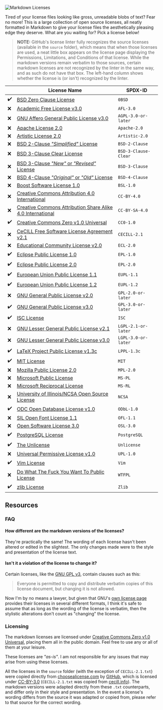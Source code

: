 ![Markdown Licenses](https://github.com/coalternate/licensor/blob/master/banner.svg)

Tired of your license files looking like gross, unreadable blobs of text? Fear no more! This is a large collection of open source licenses, all neatly formatted in Markdown to give your license files the aesthetically pleasing edge they deserve. What are you waiting for? Pick a license below!

> **NOTE:** GitHub's license linter fully recognizes the source licenses (available in the `source` folder), which means that when those licenses are used, a neat little box appears on the license page displaying the Permissions, Limitations, and Conditions of that license. While the markdown versions remain verbatim to those sources, certain markdown licenses are not recognized by the linter in the same way, and as such do not have that box. The left-hand column shows whether the license is (or isn't) recognized by the linter.

[//]: # ( Look! This table even looks pretty in raw markdown! You're welcome :D )

|                    |                                License Name                                |       SPDX-ID        |
| ------------------ | -------------------------------------------------------------------------- | -------------------- |
| :heavy_check_mark: |                                            [BSD Zero Clause License][0BSD] | `0BSD`               |
|                :x: |                                      [Academic Free License v3.0][AFL-3.0] | `AFL-3.0`            |
|                :x: |                [GNU Affero General Public License v3.0][AGPL-3.0-or-later] | `AGPL-3.0-or-later`  |
|                :x: |                                           [Apache License 2.0][Apache-2.0] | `Apache-2.0`         |
|                :x: |                                       [Artistic License 2.0][Artistic-2.0] | `Artistic-2.0`       |
|                :x: |                        [BSD 2-Clause *"Simplified"* License][BSD-2-Clause] | `BSD-2-Clause`       |
|                :x: |                           [BSD 3-Clause Clear License][BSD-3-Clause-Clear] | `BSD-3-Clause-Clear` |
|                :x: |                [BSD 3-Clause *"New"* or *"Revised"* License][BSD-3-Clause] | `BSD-3-Clause`       |
|                :x: |               [BSD 4-Clause *"Original"* or *"Old"* License][BSD-4-Clause] | `BSD-4-Clause`       |
|                :x: |                                      [Boost Software License 1.0][BSL-1.0] | `BSL-1.0`            |
|                :x: |                [Creative Commons Attribution 4.0 International][CC-BY-4.0] | `CC-BY-4.0`          |
|                :x: | [Creative Commons Attribution Share Alike 4.0 International][CC-BY-SA-4.0] | `CC-BY-SA-4.0`       |
| :heavy_check_mark: |                            [Creative Commons Zero v1.0 Universal][CC0-1.0] | `CC0-1.0`            |
|                :x: |                  [CeCILL Free Software License Agreement v2.1][CECILL-2.1] | `CECILL-2.1`         |
|                :x: |                              [Educational Community License v2.0][ECL-2.0] | `ECL-2.0`            |
| :heavy_check_mark: |                                      [Eclipse Public License 1.0][EPL-1.0] | `EPL-1.0`            |
| :heavy_check_mark: |                                      [Eclipse Public License 2.0][EPL-2.0] | `EPL-2.0`            |
| :heavy_check_mark: |                              [European Union Public License 1.1][EUPL-1.1] | `EUPL-1.1`           |
| :heavy_check_mark: |                              [European Union Public License 1.2][EUPL-1.2] | `EUPL-1.2`           |
|                :x: |                        [GNU General Public License v2.0][GPL-2.0-or-later] | `GPL-2.0-or-later`   |
| :heavy_check_mark: |                        [GNU General Public License v3.0][GPL-3.0-or-later] | `GPL-3.0-or-later`   |
| :heavy_check_mark: |                                                         [ISC License][ISC] | `ISC`                |
|                :x: |                [GNU Lesser General Public License v2.1][LGPL-2.1-or-later] | `LGPL-2.1-or-later`  |
|                :x: |                [GNU Lesser General Public License v3.0][LGPL-3.0-or-later] | `LGPL-3.0-or-later`  |
| :heavy_check_mark: |                            [LaTeX Project Public License v1.3c][LPPL-1.3c] | `LPPL-1.3c`          |
| :heavy_check_mark: |                                                         [MIT License][MIT] | `MIT`                |
|                :x: |                                      [Mozilla Public License 2.0][MPL-2.0] | `MPL-2.0`            |
|                :x: |                                          [Microsoft Public License][MS-PL] | `MS-PL`              |
|                :x: |                                      [Microsoft Reciprocal License][MS-RL] | `MS-RL`              |
|                :x: |                    [University of Illinois/NCSA Open Source License][NCSA] | `NCSA`               |
| :heavy_check_mark: |                                 [ODC Open Database License v1.0][ODbL-1.0] | `ODbL-1.0`           |
|                :x: |                                       [SIL Open Font License 1.1][OFL-1.1] | `OFL-1.1`            |
|                :x: |                                       [Open Software License 3.0][OSL-3.0] | `OSL-3.0`            |
| :heavy_check_mark: |                                           [PostgreSQL License][PostgreSQL] | `PostgreSQL`         |
| :heavy_check_mark: |                                                 [The Unlicense][Unlicense] | `Unlicense`          |
|                :x: |                               [Universal Permissive License v1.0][UPL-1.0] | `UPL-1.0`            |
| :heavy_check_mark: |                                                         [Vim License][Vim] | `Vim`                |
|                :x: |                       [Do What The Fuck You Want To Public License][WTFPL] | `WTFPL`              |
| :heavy_check_mark: |                                                       [zlib License][Zlib] | `Zlib`               |

## Resources

### FAQ

#### How different are the markdown versions of the licenses?

They're practically the same! The wording of each license hasn't been altered or edited in the slightest. The only changes made were to the style and presentation of the license text.

#### Isn't it a violation of the license to change it?

Certain licenses, like the [GNU GPL v3][GPL-3.0-or-later], contain clauses such as this:
> Everyone is permitted to copy and distribute verbatim copies of this license document, but changing it is not allowed.

Now I'm by no means a lawyer, but given that GNU's [own license page](http://www.gnu.org/licenses/) provides their licenses in several different formats, I think it's safe to assume that as long as the wording of the license is verbatim, then the stylistic alterations don't count as "changing" the license.

### Licensing

The markdown licenses are licensed under [Creative Commons Zero v1.0 Universal](https://github.com/coalternate/licensor/blob/master/LICENSE.md), placing them all in the public domain. Feel free to use any or all of them at your leisure.

These licenses are *"as-is"*. I am not responsible for any issues that may arise from using these licenses.

All the licenses in the `source` folder (with the exception of `CECILL-2.1.txt`) were copied directly from [choosealicense.com](https://choosealicense.com) by [GitHub](https://github.com/github), which is licensed under [CC-BY-3.0](https://creativecommons.org/licenses/by/3.0/) (`CECILL-2.1.txt` was copied from [cecill.info](https://cecill.info/licences/Licence_CeCILL_V2.1-en.txt)). The markdown versions were adapted directly from these `.txt` counterparts, and differ only in their style and presentation. In the event a license's wording differs from the source it was adapted or copied from, please refer to that source for the correct wording.

[0BSD]:                 https://github.com/coalternate/licensor/blob/master/markdown/0BSD.md
[AFL-3.0]:              https://github.com/coalternate/licensor/blob/master/markdown/AFL-3.0.md
[AGPL-3.0-or-later]:    https://github.com/coalternate/licensor/blob/master/markdown/AGPL-3.0-or-later.md
[Apache-2.0]:           https://github.com/coalternate/licensor/blob/master/markdown/Apache-2.0.md
[Artistic-2.0]:         https://github.com/coalternate/licensor/blob/master/markdown/Artistic-2.0.md
[BSD-2-Clause]:         https://github.com/coalternate/licensor/blob/master/markdown/BSD-2-Clause.md
[BSD-3-Clause-Clear]:   https://github.com/coalternate/licensor/blob/master/markdown/BSD-3-Clause-Clear.md
[BSD-3-Clause]:         https://github.com/coalternate/licensor/blob/master/markdown/BSD-3-Clause.md
[BSD-4-Clause]:         https://github.com/coalternate/licensor/blob/master/markdown/BSD-4-Clause.md
[BSL-1.0]:              https://github.com/coalternate/licensor/blob/master/markdown/BSL-1.0.md
[CC-BY-4.0]:            https://github.com/coalternate/licensor/blob/master/markdown/CC-BY-4.0.md
[CC-BY-SA-4.0]:         https://github.com/coalternate/licensor/blob/master/markdown/CC-BY-SA-4.0.md
[CC0-1.0]:              https://github.com/coalternate/licensor/blob/master/markdown/CC0-1.0.md
[CECILL-2.1]:           https://github.com/coalternate/licensor/blob/master/markdown/CECILL-2.1.md
[ECL-2.0]:              https://github.com/coalternate/licensor/blob/master/markdown/ECL-2.0.md
[EPL-1.0]:              https://github.com/coalternate/licensor/blob/master/markdown/EPL-1.0.md
[EPL-2.0]:              https://github.com/coalternate/licensor/blob/master/markdown/EPL-2.0.md
[EUPL-1.1]:             https://github.com/coalternate/licensor/blob/master/markdown/EUPL-1.1.md
[EUPL-1.2]:             https://github.com/coalternate/licensor/blob/master/markdown/EUPL-1.2.md
[GPL-2.0-or-later]:     https://github.com/coalternate/licensor/blob/master/markdown/GPL-2.0-or-later.md
[GPL-3.0-or-later]:     https://github.com/coalternate/licensor/blob/master/markdown/GPL-3.0-or-later.md
[ISC]:                  https://github.com/coalternate/licensor/blob/master/markdown/ISC.md
[LGPL-2.1-or-later]:    https://github.com/coalternate/licensor/blob/master/markdown/LGPL-2.1-or-later.md
[LGPL-3.0-or-later]:    https://github.com/coalternate/licensor/blob/master/markdown/LGPL-3.0-or-later.md
[LPPL-1.3c]:            https://github.com/coalternate/licensor/blob/master/markdown/LPPL-1.3c.md
[MIT]:                  https://github.com/coalternate/licensor/blob/master/markdown/MIT.md
[MPL-2.0]:              https://github.com/coalternate/licensor/blob/master/markdown/MPL-2.0.md
[MS-PL]:                https://github.com/coalternate/licensor/blob/master/markdown/MS-PL.md
[MS-RL]:                https://github.com/coalternate/licensor/blob/master/markdown/MS-RL.md
[NCSA]:                 https://github.com/coalternate/licensor/blob/master/markdown/NCSA.md
[ODbL-1.0]:             https://github.com/coalternate/licensor/blob/master/markdown/ODbL-1.0.md
[OFL-1.1]:              https://github.com/coalternate/licensor/blob/master/markdown/OFL-1.1.md
[OSL-3.0]:              https://github.com/coalternate/licensor/blob/master/markdown/OSL-3.0.md
[PostgreSQL]:           https://github.com/coalternate/licensor/blob/master/markdown/PostgreSQL.md
[UPL-1.0]:              https://github.com/coalternate/licensor/blob/master/markdown/UPL-1.0.md
[Unlicense]:            https://github.com/coalternate/licensor/blob/master/markdown/Unlicense.md
[Vim]:                  https://github.com/coalternate/licensor/blob/master/markdown/Vim.md
[WTFPL]:                https://github.com/coalternate/licensor/blob/master/markdown/WTFPL.md
[Zlib]:                 https://github.com/coalternate/licensor/blob/master/markdown/Zlib.md
